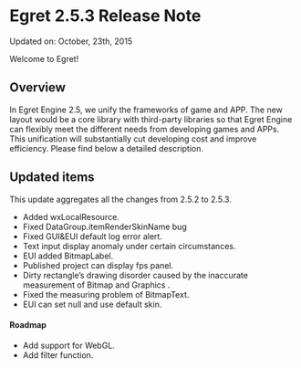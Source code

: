 Egret 2.5.3 Release Note
===============================


Updated on: October, 23th, 2015


Welcome to Egret!

## Overview

In Egret Engine 2.5, we unify the frameworks of game and APP. The new layout would be a core library with third-party libraries so that Egret Engine can flexibly meet the different needs from developing games and APPs. This unification will substantially cut developing cost and improve efficiency. Please find below a detailed description.

## Updated items

This update aggregates all the changes from 2.5.2 to 2.5.3.


* Added wxLocalResource.
* Fixed DataGroup.itemRenderSkinName bug
* Fixed GUI&EUI default log error alert.
* Text input display anomaly under certain circumstances.
* EUI added BitmapLabel.
* Published project can display fps panel.
* Dirty rectangle’s drawing disorder caused by the inaccurate measurement of Bitmap and Graphics .
* Fixed the measuring problem of BitmapText.
* EUI can set null and use default skin.



#### Roadmap
* Add support for WebGL.
* Add filter function.